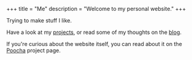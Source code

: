 +++
title = "Me"
description = "Welcome to my personal website."
+++

Trying to make stuff I like.

Have a look at my [projects](/projects), or read some of my thoughts on the [blog](/blog).

If you're curious about the website itself, you can read about it on the [Poocha](/projects/poocha) project page.
